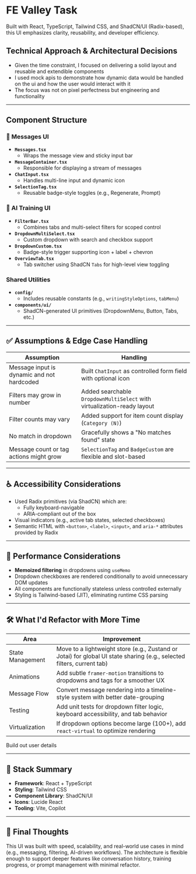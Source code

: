 # FE Valley Task

Built with React, TypeScript, Tailwind CSS, and ShadCN/UI (Radix-based), this UI emphasizes clarity, reusability, and developer efficiency.

## Technical Approach & Architectural Decisions

- Given the time constraint, I focused on delivering a solid layout and reusable and extendible components
- I used mock apis to demonstrate how dynamic data would be handled on the ui and how the user would interact with it
- The focus was not on pixel perfectness but engineering and functionality

---

## Component Structure

### 📨 Messages UI

- **`Messages.tsx`**
  - Wraps the message view and sticky input bar
- **`MessageContainer.tsx`**
  - Responsible for displaying a stream of messages
- **`ChatInput.tsx`**
  - Handles multi-line input and dynamic icon
- **`SelectionTag.tsx`**
  - Reusable badge-style toggles (e.g., Regenerate, Prompt)

### 🧠 AI Training UI

- **`FilterBar.tsx`**
  - Combines tabs and multi-select filters for scoped control
- **`DropdownMultiSelect.tsx`**
  - Custom dropdown with search and checkbox support
- **`DropdownCustom.tsx`**
  - Badge-style trigger supporting icon + label + chevron
- **`OverviewTab.tsx`**
  - Tab switcher using ShadCN `Tabs` for high-level view toggling

### Shared Utilities

- **`config/`**
  - Includes reusable constants (e.g., `writingStyleOptions`, `tabMenu`)
- **`components/ui/`**
  - ShadCN-generated UI primitives (DropdownMenu, Button, Tabs, etc.)

---

## ✅ Assumptions & Edge Case Handling

| Assumption                                 | Handling                                                                |
| ------------------------------------------ | ----------------------------------------------------------------------- |
| Message input is dynamic and not hardcoded | Built `ChatInput` as controlled form field with optional icon           |
| Filters may grow in number                 | Added searchable `DropdownMultiSelect` with virtualization-ready layout |
| Filter counts may vary                     | Added support for item count display (`Category (N)`)                   |
| No match in dropdown                       | Gracefully shows a "No matches found" state                             |
| Message count or tag actions might grow    | `SelectionTag` and `BadgeCustom` are flexible and slot-based            |

---

## ♿ Accessibility Considerations

- Used Radix primitives (via ShadCN) which are:
  - Fully keyboard-navigable
  - ARIA-compliant out of the box
- Visual indicators (e.g., active tab states, selected checkboxes)
- Semantic HTML with `<button>`, `<label>`, `<input>`, and `aria-*` attributes provided by Radix

---

## 🚀 Performance Considerations

- **Memoized filtering** in dropdowns using `useMemo`
- Dropdown checkboxes are rendered conditionally to avoid unnecessary DOM updates
- All components are functionally stateless unless controlled externally
- Styling is Tailwind-based (JIT), eliminating runtime CSS parsing

---

## 🛠 What I'd Refactor with More Time

| Area             | Improvement                                                                                                            |
| ---------------- | ---------------------------------------------------------------------------------------------------------------------- |
| State Management | Move to a lightweight store (e.g., Zustand or Jotai) for global UI state sharing (e.g., selected filters, current tab) |
| Animations       | Add subtle `framer-motion` transitions to dropdowns and tags for a smoother UX                                         |
| Message Flow     | Convert message rendering into a timeline-style system with better date-grouping                                       |
| Testing          | Add unit tests for dropdown filter logic, keyboard accessibility, and tab behavior                                     |
| Virtualization   | If dropdown options become large (100+), add `react-virtual` to optimize rendering                                     |

Build out user details

---

## 🧪 Stack Summary

- **Framework**: React + TypeScript
- **Styling**: Tailwind CSS
- **Component Library**: ShadCN/UI
- **Icons**: Lucide React
- **Tooling**: Vite, Copilot

---

## 💬 Final Thoughts

This UI was built with speed, scalability, and real-world use cases in mind (e.g., messaging, filtering, AI-driven workflows). The architecture is flexible enough to support deeper features like conversation history, training progress, or prompt management with minimal refactor.

